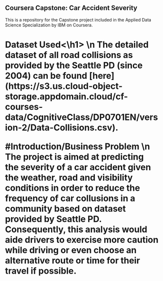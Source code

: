 ## Coursera Capstone: Car Accident Severity

This is a repository for the Capstone project included in the Applied Data Science Specialization by IBM on Coursera.
<h1>Dataset Used<\h1> \n
The detailed dataset of all road collisions as provided by the Seattle PD (since 2004) can be found [here](https://s3.us.cloud-object-storage.appdomain.cloud/cf-courses-data/CognitiveClass/DP0701EN/version-2/Data-Collisions.csv).

#Introduction/Business Problem \n
The project is aimed at predicting the severity of a car accident given the weather, road and visibility conditions in order to reduce the frequency of car collusions in a community based on dataset provided by Seattle PD. Consequently, this analysis would aide drivers to exercise more caution while driving or even choose an alternative route or time for their travel if possible.
